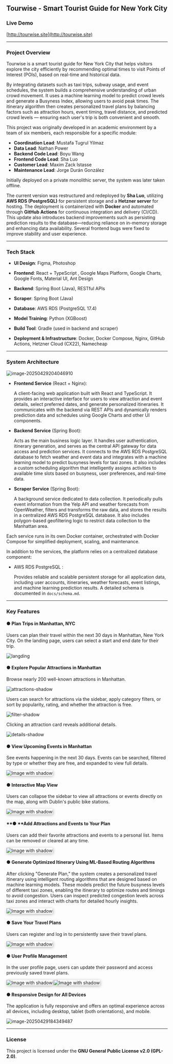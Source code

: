 ## Tourwise - Smart Tourist Guide for New York City 

### Live Demo

[http://tourwise.site](http://tourwise.site)

------

###  Project Overview

Tourwise is a smart tourist guide for New York City that helps visitors explore the city efficiently by recommending optimal times to visit Points of Interest (POIs), based on real-time and historical data.

By integrating datasets such as taxi trips, subway usage, and event schedules, the system builds a comprehensive understanding of urban crowd movement. It uses a machine learning model to predict crowd levels and generate a Busyness Index, allowing users to avoid peak times. The itinerary algorithm then creates personalized travel plans by balancing factors such as attraction hours, event timing, travel distance, and predicted crowd levels — ensuring each user's trip is both convenient and smooth.

This project was originally developed in an academic environment by a team of six members, each responsible for a specific module:

- **Coordination Lead**: Mustafa Tugrul Yilmaz
- **Data Lead**: Nathan Power
- **Backend Code Lead**: Boyu Wang
- **Frontend Code Lead**: Sha Luo
- **Customer Lead**: Maxim Zack Istasse
- **Maintenance Lead**: Jorge Durán González

Initially deployed on a private monolithic server, the system was later taken offline.

The current version was restructured and redeployed by **Sha Luo**, utilizing **AWS RDS (PostgreSQL)** for persistent storage and a **Hetzner server** for hosting. The deployment is containerized with **Docker** and automated through **GitHub Actions** for continuous integration and delivery (CI/CD). This update also introduces backend improvements such as persisting prediction results to the database—reducing reliance on in-memory storage and enhancing data availability. Several frontend bugs were fixed to improve stability and user experience.

------

### Tech Stack

- **UI Design**:  Figma, Photoshop
  
- **Frontend**:  React + TypeScript , Google Maps Platform, Google Charts, Google Fonts, Material UI, Ant Design
  
- **Backend**:  Spring Boot (Java), RESTful APIs

- **Scraper**:  Spring Boot (Java)

- **Database**: AWS RDS (PostgreSQL 17.4)

- **Model Training**:  Python (XGBoost)

- **Build Tool**:  Gradle (used in backend and scraper)

- **Deployment & Infrastructure**:  Docker, Docker Compose, Nginx, GitHub Actions,  Hetzner Cloud (CX22), Namecheap


------

###  System Architecture

![image-20250429204046910](docs/images/system_arch.png)

- **Frontend Service** (React + Nginx): 

  A client-facing web application built with React and TypeScript. It provides an interactive interface for users to view attraction and event details, select preferred dates, and generate personalized itineraries. It communicates with the backend via REST APIs and dynamically renders prediction data and schedules using Google Charts and other UI components.

- **Backend Service** (Spring Boot): 

  Acts as the main business logic layer. It handles user authentication, itinerary generation, and serves as the central API gateway for data access and prediction services. It connects to the AWS RDS PostgreSQL database to fetch weather and event data and integrates with a machine learning model to predict busyness levels for taxi zones. It also includes a custom scheduling algorithm that intelligently assigns activities to available time slots based on busyness, user preferences, and real-time data.

- **Scraper Service** (Spring Boot): 

  A background service dedicated to data collection. It periodically pulls event information from the Yelp API and weather forecasts from OpenWeather, filters and transforms the raw data, and stores the results in a centralized AWS RDS PostgreSQL database. It also includes polygon-based geofiltering logic to restrict data collection to the Manhattan area.

Each service runs in its own Docker container, orchestrated with Docker Compose for simplified deployment, scaling, and maintenance.

In addition to the services, the platform relies on a centralized database component:

- AWS RDS PostgreSQL :

  Provides reliable and scalable persistent storage for all application data, including user accounts, itineraries, weather forecasts, event listings, and machine learning prediction results. A detailed schema is documented in `docs/schema.md`.

------

### Key Features

#### ● Plan Trips in Manhattan, NYC

Users can plan their travel within the next 30 days in Manhattan, New York City. On the landing page, users can select a start and end date for their trip.

![langding](docs/images/shadow/langding.png)

#### ● Explore Popular Attractions in Manhattan

Browse nearly 200 well-known attractions in Manhattan. 

![attractions-shadow](docs/images/attractions-shadow.png)



Users can search for attractions via the sidebar, apply category filters, or sort by popularity, rating, and whether the attraction is free.

![filter-shadow](docs/images/filter-shadow.png)

Clicking an attraction card reveals additional details.

![details-shadow](docs/images/details-shadow.png)

#### ●  View Upcoming Events in Manhattan

See events happening in the next 30 days. Events can be searched, filtered by type or whether they are free, and expanded to view full details.

<img src="docs/images/events.png" alt="Image with shadow" style="box-shadow: 2px 2px 10px rgba(0, 0, 0, 0.3); border: none;">



#### ● Interactive Map View

Users can collapse the sidebar to view all attractions or events directly on the map, along with Dublin's public bike stations.

<img src="docs/images/map.png" alt="Image with shadow" style="box-shadow: 2px 2px 10px rgba(0, 0, 0, 0.3); border: none;">



#### **● **Add Attractions and Events to Your Plan

Users can add their favorite attractions and events to a personal list. Items can be removed or cleared at any time.

<img src="docs/images/list.png" alt="Image with shadow" style="box-shadow: 2px 2px 10px rgba(0, 0, 0, 0.3); border: none;">



#### ● Generate Optimized Itinerary Using ML-Based Routing Algorithms

After clicking "Generate Plan," the system creates a personalized travel itinerary using intelligent routing algorithms that are designed based on machine learning models. These models predict the future busyness levels of different taxi zones, enabling the itinerary to optimize routes and timings to avoid congestion. Users can inspect predicted congestion levels across taxi zones and interact with charts for detailed hourly insights.

<img src="docs/images/schedule.png" alt="Image with shadow" style="box-shadow: 2px 2px 10px rgba(0, 0, 0, 0.3); border: none;">



#### ● Save Your Travel Plans

Users can register and log in to persistently save their travel plans.

<img src="docs/images/signup.png" alt="Image with shadow" style="box-shadow: 2px 2px 10px rgba(0, 0, 0, 0.3); border: none;">



#### ●  User Profile Management

In the user profile page, users can update their password and access previously saved travel plans.

<img src="docs/images/profile.png" alt="Image with shadow" style="box-shadow: 2px 2px 10px rgba(0, 0, 0, 0.3); border: none;">

<img src="docs/images/myplans.png" alt="Image with shadow" style="box-shadow: 2px 2px 10px rgba(0, 0, 0, 0.3); border: none;">



#### ● Responsive Design for All Devices

The application is fully responsive and offers an optimal experience across all devices, including desktop, tablet (both orientations), and mobile.

![image-20250429184349487](docs/images/responsive.png)

------

### License

This project is licensed under the **GNU General Public License v2.0 (GPL-2.0)**.
